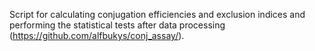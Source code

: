 Script for calculating conjugation efficiencies and exclusion indices and performing the statistical tests after data processing (https://github.com/alfbukys/conj_assay/).